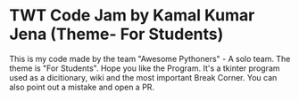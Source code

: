 # TWT Code Jam by Kamal Kumar Jena (Theme- For Students)

This is my code made by the team "Awesome Pythoners" - A solo team. The theme is "For Students". Hope you like the Program. It's a tkinter program used as a dicitionary, wiki and the most important Break Corner. You can also point out a mistake and open a PR. 
